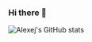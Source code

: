 ### Hi there 👋
![Alexej's GitHub stats](https://github-readme-stats.vercel.app/api?username=AlexejKossmann&count_private=true?theme=DRACULA)

<!--
**AlexejKossmann/AlexejKossmann** is a ✨ _special_ ✨ repository because its `README.md` (this file) appears on your GitHub profile.

Here are some ideas to get you started:

- 🔭 I’m currently working on ...
- 🌱 I’m currently learning ...
- 👯 I’m looking to collaborate on ...
- 🤔 I’m looking for help with ...
- 💬 Ask me about ...
- 📫 How to reach me: ...
- 😄 Pronouns: ...
- ⚡ Fun fact: ...
-->
